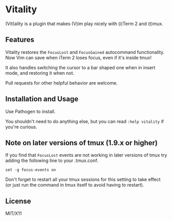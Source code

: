 Vitality
========

(Vit)ality is a plugin that makes (V)im play nicely with (i)Term 2 and
(t)mux.

Features
--------

Vitality restores the `FocusLost` and `FocusGained` autocommand functionality.
Now Vim can save when iTerm 2 loses focus, even if it's inside tmux!

It also handles switching the cursor to a bar shaped one when in insert mode,
and restoring it when not.

Pull requests for other helpful behavior are welcome.

Installation and Usage
----------------------

Use Pathogen to install.

You shouldn't need to do anything else, but you can read `:help vitality` if
you're curious.

Note on later versions of tmux (1.9.x or higher)
------------------------------------------------

If you find that `FocusLost` events are not working in later versions of tmux
try adding the following line to your .tmux.conf.

    set -g focus-events on

Don't forget to restart all your tmux sessions for this setting to take effect
(or just run the command in tmux itself to avoid having to restart).

License
-------

MIT/X11

